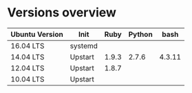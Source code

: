 # Versions overview

Ubuntu Version | Init    | Ruby  | Python | bash
-------------- | ------- | ----- | ------ | ------
16.04 LTS      | systemd |       |        |
14.04 LTS      | Upstart | 1.9.3 | 2.7.6  | 4.3.11
12.04 LTS      | Upstart | 1.8.7 |        |
10.04 LTS      | Upstart |       |        |
